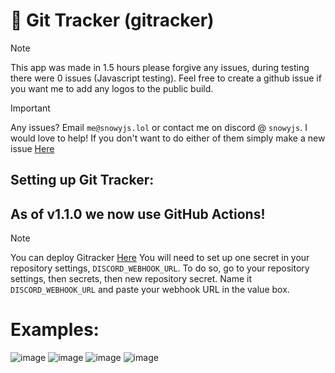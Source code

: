 # 🚀 Git Tracker (gitracker)

> [!NOTE]
> This app was made in 1.5 hours please forgive any issues, during testing there were 0 issues (Javascript testing). Feel free to create a github issue if you want me to add any logos to the public build.

> [!IMPORTANT]
> Any issues? Email `me@snowyjs.lol` or contact me on discord @ `snowyjs`. I would love to help!
> If you don't want to do either of them simply make a new issue [Here](https://github.com/snowypy/Gitracker/issues/new)

## Setting up Git Tracker:

## As of v1.1.0 we now use GitHub Actions!

> [!NOTE]
> You can deploy Gitracker [Here](https://github.com/marketplace/actions/push-via-gitracker)
> You will need to set up one secret in your repository settings, `DISCORD_WEBHOOK_URL`. To do so, go to your repository settings, then secrets, then new repository secret. Name it `DISCORD_WEBHOOK_URL` and paste your webhook URL in the value box.  

# Examples:
![image](https://github.com/user-attachments/assets/7dcf2ab6-1a8d-4707-a242-c4b71c3820c7) ![image](https://github.com/user-attachments/assets/469a7605-5d67-44e7-9806-7123ac956230)
![image](https://github.com/user-attachments/assets/6c1a5b8c-fd0a-4109-ac75-c77d801d5116) ![image](https://github.com/user-attachments/assets/33d4018c-64d4-435f-9097-c06637b72b30)




